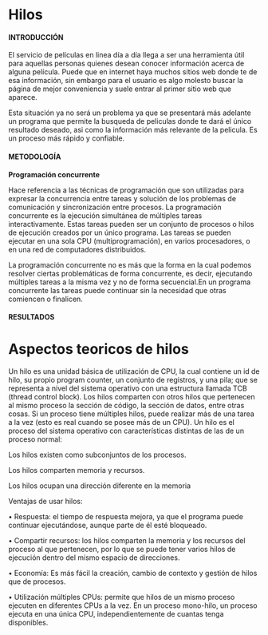 # Hilos
#### INTRODUCCIÓN
El servicio de películas en linea día a día llega a ser una herramienta útil para aquellas personas quienes desean conocer información acerca de alguna película. Puede que en internet haya muchos sitios web donde te de esa información, sin embargo para el usuario es algo molesto buscar la página de mejor conveniencia y suele entrar al primer sitio web que aparece.

Esta situación ya no será un problema ya que se presentará más adelante un programa que permite la busqueda de peliculas donde te dará el único resultado deseado, asi como la información más relevante de la pelicula. Es un proceso más rápido y confiable.
#### METODOLOGÍA
**Programación concurrente**

Hace referencia a las técnicas de programación que son utilizadas para expresar la concurrencia entre tareas y solución de los problemas de comunicación y sincronización entre procesos. La programación concurrente es la ejecución simultánea de múltiples tareas interactivamente. Estas tareas pueden ser un conjunto de procesos o hilos de ejecución creados por un único programa. Las tareas se pueden ejecutar en una sola CPU (multiprogramación), en varios procesadores, o en una red de computadores distribuidos.

La programación concurrente no es más que la forma en la cual podemos resolver ciertas problemáticas de forma concurrente, es decir, ejecutando múltiples tareas a la misma vez y no de forma secuencial.En un programa concurrente las tareas puede continuar sin la necesidad que otras comiencen o finalicen.
#### RESULTADOS

 # Aspectos teoricos de hilos

Un hilo es una unidad básica de utilización de CPU, la cual contiene un id de hilo, su
propio program counter, un conjunto de registros, y una pila; que se representa a nivel
del sistema operativo con una estructura llamada TCB (thread control block).
Los hilos comparten con otros hilos que pertenecen al mismo proceso la sección de
código, la sección de datos, entre otras cosas. Si un proceso tiene múltiples hilos, puede
realizar más de una tarea a la vez (esto es real cuando se posee más de un CPU).
Un hilo es el proceso del sistema operativo con características distintas de las de un proceso normal:

Los hilos existen como subconjuntos de los procesos.

Los hilos comparten memoria y recursos.

Los hilos ocupan una dirección diferente en la memoria


Ventajas de usar hilos:

• Respuesta: el tiempo de respuesta mejora, ya que el programa puede
continuar ejecutándose, aunque parte de él esté bloqueado.

• Compartir recursos: los hilos comparten la memoria y los recursos del
proceso al que pertenecen, por lo que se puede tener varios hilos de
ejecución dentro del mismo espacio de direcciones.

• Economía: Es más fácil la creación, cambio de contexto y gestión de
hilos que de procesos.

• Utilización múltiples CPUs: permite que hilos de un mismo proceso
ejecuten en diferentes CPUs a la vez. En un proceso mono-hilo, un
proceso ejecuta en una única CPU, independientemente de cuantas tenga
disponibles.

